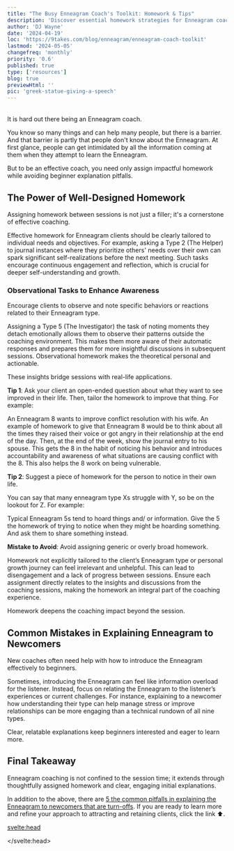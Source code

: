 ```yaml
---
title: "The Busy Enneagram Coach's Toolkit: Homework & Tips"
description: 'Discover essential homework strategies for Enneagram coaches and learn to avoid common explanation mistakes in our latest blog.'
author: 'DJ Wayne'
date: '2024-04-19'
loc: 'https://9takes.com/blog/enneagram/enneagram-coach-toolkit'
lastmod: '2024-05-05'
changefreq: 'monthly'
priority: '0.6'
published: true
type: ['resources']
blog: true
previewHtml: ''
pic: 'greek-statue-giving-a-speech'
---
```


<!-- todo

personality coaches
trends in conflict resolution
 give them homework
 pantheon temple of the gods -->

 <script>
  import  PopCard  from "../../lib/components/atoms/PopCard.svelte";
</script>

<div
    style="display: flex;
    justify-content: center;
    margin: 1rem 0;
    "
>
  <PopCard
        image={`/blogs/greek-statue-giving-a-speech.webp`}
        showIcon={false}
        displayText=""
        altText="a greek statue giving a speech"
        tint={false}
        subtext=""
    />
</div>

<p class="firstLetter">It is hard out there being an Enneagram coach.</p>

You know so many things and can help many people, but there is a barrier. And that barrier is partly that people don't know about the Enneagram. At first glance, people can get intimidated by all the information coming at them when they attempt to learn the Enneagram.

But to be an effective coach, you need only assign impactful homework while avoiding beginner explanation pitfalls.

## The Power of Well-Designed Homework

Assigning homework between sessions is not just a filler; it's a cornerstone of effective coaching.

Effective homework for Enneagram clients should be clearly tailored to individual needs and objectives. For example, asking a Type 2 (The Helper) to journal instances where they prioritize others' needs over their own can spark significant self-realizations before the next meeting. Such tasks encourage continuous engagement and reflection, which is crucial for deeper self-understanding and growth.

### Observational Tasks to Enhance Awareness

Encourage clients to observe and note specific behaviors or reactions related to their Enneagram type.

Assigning a Type 5 (The Investigator) the task of noting moments they detach emotionally allows them to observe their patterns outside the coaching environment. This makes them more aware of their automatic responses and prepares them for more insightful discussions in subsequent sessions. Observational homework makes the theoretical personal and actionable.

These insights bridge sessions with real-life applications.

**Tip 1**: Ask your client an open-ended question about what they want to see improved in their life. Then, tailor the homework to improve that thing. For example:

An Enneagram 8 wants to improve conflict resolution with his wife. An example of homework to give that Enneagram 8 would be to think about all the times they raised their voice or got angry in their relationship at the end of the day. Then, at the end of the week, show the journal entry to his spouse. This gets the 8 in the habit of noticing his behavior and introduces accountability and awareness of what situations are causing conflict with the 8. This also helps the 8 work on being vulnerable.

**Tip 2**: Suggest a piece of homework for the person to notice in their own life.

You can say that many enneagram type Xs struggle with Y, so be on the lookout for Z. For example:

Typical Enneagram 5s tend to hoard things and/ or information. Give the 5 the homework of trying to notice when they might be hoarding something. And ask them to share something instead.

**Mistake to Avoid**: Avoid assigning generic or overly broad homework.

Homework not explicitly tailored to the client’s Enneagram type or personal growth journey can feel irrelevant and unhelpful. This can lead to disengagement and a lack of progress between sessions. Ensure each assignment directly relates to the insights and discussions from the coaching sessions, making the homework an integral part of the coaching experience.

Homework deepens the coaching impact beyond the session.

## Common Mistakes in Explaining Enneagram to Newcomers

New coaches often need help with how to introduce the Enneagram effectively to beginners.

Sometimes, introducing the Enneagram can feel like information overload for the listener. Instead, focus on relating the Enneagram to the listener’s experiences or current challenges. For instance, explaining to a newcomer how understanding their type can help manage stress or improve relationships can be more engaging than a technical rundown of all nine types.

Clear, relatable explanations keep beginners interested and eager to learn more.

## Final Takeaway

Enneagram coaching is not confined to the session time; it extends through thoughtfully assigned homework and clear, engaging initial explanations.

In addition to the above, there are <a class="external-link" target="_blank" href="https://explaintheenneagram.com/" >5 the common pitfalls in explaining the Enneagram to newcomers that are turn-offs</a>. If you are ready to learn more and refine your approach to attracting and retaining clients, click the link ⬆️.

<svelte:head>

<script type="application/ld+json">
{
    "@context": "http://schema.org",
    "@graph": [
    {
      "@type": "Article",
      "creator": {
        "@type": "Person",
        "name": "DJ Wayne",
        "sameAs": ["https://www.instagram.com/djwayne3/", "https://www.youtube.com/@djwayne3", "https://www.linkedin.com/in/davidtwayne/", "https://twitter.com/djwayne3"
        ]
      },
      "author": {
        "@type": "Person",
        "name": "DJ Wayne",
        "sameAs": ["https://www.instagram.com/djwayne3/", "https://www.youtube.com/@djwayne3", "https://www.linkedin.com/in/davidtwayne/", "https://twitter.com/djwayne3"
          ]
      },
      "dateModified": {
        "@type": "Date",
        "@value": "2024-05-05"
      },
      "datePublished": {
        "@type": "Date",
        "@value": "2024-04-19"
      },
      "description": "Discover essential homework strategies for Enneagram coaches and learn to avoid common explanation mistakes in our latest blog.",
      "headline": "The Busy Enneagram Coach's Toolkit: Homework & Tips",
      "mainEntityOfPage": {
        "@id": "https://9takes.com/blog/enneagram/enneagram-coach-toolkit",
        "@type": "WebPage"
      },
      "image":{
        "@type":"ImageObject",
        "height":900,
        "url": "https://9takes.com/blogs/greek-statue-giving-a-speech.webp",
        "width":900
      },
      "about": [
        {
            "@type": "Thing",
            "name": "Personal development",
            "description": "Personal development or self-improvement consists of activities that develop a person's capabilities and potential build human capital facilitate employability enhance quality of life and facilitate the realization of dreams and aspirations. Personal development may take place over the course of an individual's entire lifespan and is not limited to one stage of a person's life",
            "SameAs": [
                "https://www.wikidata.org/wiki/Q10998095",
                "http://en.wikipedia.org/wiki/Personal_development",
                "https://www.google.com/search?kgmid=/m/012zcz"
            ]
        },
        {
            "@type": "Thing",
            "name": "Enneagram of Personality",
            "description": "The Enneagram of Personality or simply the Enneagram is a model of the human psyche which is principally understood and taught as a typology of nine interconnected personality types.  Although the origins and history of ideas associated with the Enneagram of Personality are disputed contemporary approaches are principally derived from the teachings of the Bolivian psycho-spiritual teacher Oscar Ichazo from the 1950s and the Chilean psychiatrist Claudio Naranjo from the 1970s",
            "SameAs": [
                "https://www.wikidata.org/wiki/Q273047",
                "http://en.wikipedia.org/wiki/Enneagram_of_Personality",
                "https://www.google.com/search?kgmid=/m/02qp9w0"
            ]
        }
      ],
      "mentions": [
        {
            "@type": "Thing",
            "name": "Conflict resolution",
            "description": "Conflict resolution is conceptualized as the methods and processes involved in facilitating the peaceful ending of conflict and retribution. Committed group members attempt to resolve group conflicts by actively communicating information about their conflicting motives or ideologies to the rest of group (e",
            "SameAs": [
                "https://www.wikidata.org/wiki/Q1194317",
                "http://en.wikipedia.org/wiki/Conflict_resolution",
                "https://www.google.com/search?kgmid=/m/0dl3gq"
            ]
        },
        {
            "@type": "Thing",
            "name": "Information overload",
            "description": "Information overload (also known as infobesity infoxication or information anxiety ) is the difficulty in understanding an issue and effectively making decisions when one has too much information (TMI) about that issue and is generally associated with the excessive quantity of daily information. The term \"information overload\" was first used as early as 1962 by scholars in management and information studies including in Bertram Gross' 1964 book The Managing of Organizations and was further popularized by Alvin Toffler in his bestselling 1970 book Future Shock",
            "SameAs": [
                "https://www.wikidata.org/wiki/Q1130191",
                "http://en.wikipedia.org/wiki/Information_overload",
                "https://www.google.com/search?kgmid=/m/02hb_d"
            ]
        }
      ]
    }
 ]
}
</script>

</svelte:head>
